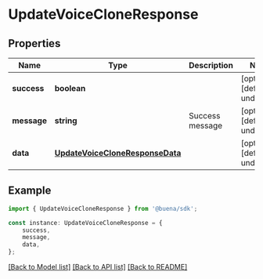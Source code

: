 # UpdateVoiceCloneResponse


## Properties

Name | Type | Description | Notes
------------ | ------------- | ------------- | -------------
**success** | **boolean** |  | [optional] [default to undefined]
**message** | **string** | Success message | [optional] [default to undefined]
**data** | [**UpdateVoiceCloneResponseData**](UpdateVoiceCloneResponseData.md) |  | [optional] [default to undefined]

## Example

```typescript
import { UpdateVoiceCloneResponse } from '@buena/sdk';

const instance: UpdateVoiceCloneResponse = {
    success,
    message,
    data,
};
```

[[Back to Model list]](../README.md#documentation-for-models) [[Back to API list]](../README.md#documentation-for-api-endpoints) [[Back to README]](../README.md)
